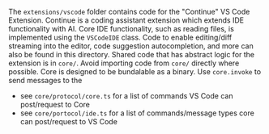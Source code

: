The `extensions/vscode` folder contains code for the "Continue" VS Code Extension. Continue is a coding assistant extension which extends IDE functionality with AI.
Core IDE functionality, such as reading files, is implemented using the `VSCodeIDE` class. Code to enable editing/diff streaming into the editor, code suggestion autocompletion, and more can also be found in this directory.
Shared code that has abstract logic for the extension is in `core/`. Avoid importing code from `core/` directly where possible. Core is designed to be bundalable as a binary. Use `core.invoke` to send messages to the

- see `core/protocol/core.ts` for a list of commands VS Code can post/request to Core
- see `core/portocol/ide.ts` for a list of commands/message types core can post/request to VS Code
